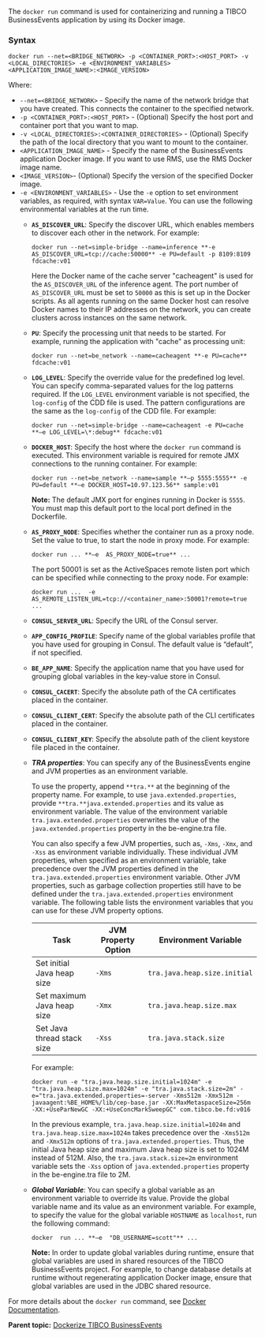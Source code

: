 
The `docker run` command is used for containerizing and running a TIBCO BusinessEvents application by using its Docker image.

### Syntax

```
docker run --net=<BRIDGE_NETWORK> -p <CONTAINER_PORT>:<HOST_PORT> -v <LOCAL_DIRECTORIES> -e <ENVIRONMENT_VARIABLES> <APPLICATION_IMAGE_NAME>:<IMAGE_VERSION>
```

Where:

-   `--net=<BRIDGE_NETWORK>` - Specify the name of the network bridge that you have created. This connects the container to the specified network.
-   `-p <CONTAINER_PORT>:<HOST_PORT>` - \(Optional\) Specify the host port and container port that you want to map.
-   `-v <LOCAL_DIRECTORIES>:<CONTAINER_DIRECTORIES>` - \(Optional\) Specify the path of the local directory that you want to mount to the container.
-   `<APPLICATION_IMAGE_NAME>` - Specify the name of the BusinessEvents application Docker image. If you want to use RMS, use the RMS Docker image name.
-   `<IMAGE_VERSION>`- \(Optional\) Specify the version of the specified Docker image.
-   `-e <ENVIRONMENT_VARIABLES>` - Use the `-e` option to set environment variables, as required, with syntax `VAR=Value`. You can use the following environmental variables at the run time.
    -   **`AS_DISCOVER_URL`**: Specify the discover URL, which enables members to discover each other in the network. For example:

        ```
        docker run --net=simple-bridge --name=inference **-e AS_DISCOVER_URL=tcp://cache:50000** -e PU=default -p 8109:8109 fdcache:v01
        ```

        Here the Docker name of the cache server "cacheagent" is used for the `AS_DISCOVER_URL` of the inference agent. The port number of `AS_DISCOVER_URL` must be set to `50000` as this is set up in the Docker scripts. As all agents running on the same Docker host can resolve Docker names to their IP addresses on the network, you can create clusters across instances on the same network.

    -   **`PU`**: Specify the processing unit that needs to be started. For example, running the application with "cache" as processing unit:

        ```
        docker run --net=be_network --name=cacheagent **-e PU=cache** fdcache:v01
        ```

    -   **`LOG_LEVEL`**: Specify the override value for the predefined log level. You can specify comma-separated values for the log patterns required. If the `LOG_LEVEL` environment variable is not specified, the `log-config` of the CDD file is used. The pattern configurations are the same as the `log-config` of the CDD file. For example:

        ```
        docker run --net=simple-bridge --name=cacheagent -e PU=cache **–e LOG_LEVEL=\*:debug** fdcache:v01
        ```

    -   **`DOCKER_HOST`**: Specify the host where the `docker run` command is executed. This environment variable is required for remote JMX connections to the running container. For example:

        ```
        docker run --net=be_network --name=sample **–p 5555:5555** -e PU=default **–e DOCKER_HOST=10.97.123.56** sample:v01
        ```

        **Note:** The default JMX port for engines running in Docker is `5555`. You must map this default port to the local port defined in the Dockerfile.

    -   **`AS_PROXY_NODE`**: Specifies whether the container run as a proxy node. Set the value to true, to start the node in proxy mode. For example:

        ```
        docker run ... **–e  AS_PROXY_NODE=true** ...
        ```

        The port 50001 is set as the ActiveSpaces remote listen port which can be specified while connecting to the proxy node. For example:

        ```
        docker run ...  -e AS_REMOTE_LISTEN_URL=tcp://<container_name>:50001?remote=true ...
        ```

    -   **`CONSUL_SERVER_URL`**: Specify the URL of the Consul server.
    -   **`APP_CONFIG_PROFILE`**: Specify name of the global variables profile that you have used for grouping in Consul. The default value is “default”, if not specified.
    -   **`BE_APP_NAME`**: Specify the application name that you have used for grouping global variables in the key-value store in Consul.
    -   **`CONSUL_CACERT`**: Specify the absolute path of the CA certificates placed in the container.
    -   **`CONSUL_CLIENT_CERT`**: Specify the absolute path of the CLI certificates placed in the container.
    -   **`CONSUL_CLIENT_KEY`**: Specify the absolute path of the client keystore file placed in the container.
    -   ***TRA properties***: You can specify any of the BusinessEvents engine and JVM properties as an environment variable.

        To use the property, append `**tra.**` at the beginning of the property name. For example, to use `java.extended.properties`, provide `**tra.**java.extended.properties` and its value as environment variable. The value of the environment variable `tra.java.extended.properties` overwrites the value of the `java.extended.properties` property in the be-engine.tra file.

        You can also specify a few JVM properties, such as, `-Xms`, `-Xmx`, and `-Xss` as environment variable individually. These individual JVM properties, when specified as an environment variable, take precedence over the JVM properties defined in the `tra.java.extended.properties` environment variable. Other JVM properties, such as garbage collection properties still have to be defined under the `tra.java.extended.properties` environment variable. The following table lists the environment variables that you can use for these JVM property options.

        |Task|JVM Property Option|Environment Variable|
        |----|-------------------|--------------------|
        |Set initial Java heap size|`-Xms`|`tra.java.heap.size.initial`|
        |Set maximum Java heap size|`-Xmx`|`tra.java.heap.size.max`|
        |Set Java thread stack size|`-Xss`|`tra.java.stack.size`|

        For example:

        ```
        docker run -e "tra.java.heap.size.initial=1024m" -e "tra.java.heap.size.max=1024m" -e "tra.java.stack.size=2m" -e="tra.java.extended.properties=-server -Xms512m -Xmx512m -javaagent:%BE_HOME%/lib/cep-base.jar -XX:MaxMetaspaceSize=256m -XX:+UseParNewGC -XX:+UseConcMarkSweepGC" com.tibco.be.fd:v016
        ```

        In the previous example, `tra.java.heap.size.initial=1024m` and `tra.java.heap.size.max=1024m` takes precedence over the `-Xms512m` and `-Xmx512m` options of `tra.java.extended.properties`. Thus, the initial Java heap size and maximum Java heap size is set to 1024M instead of 512M. Also, the `tra.java.stack.size=2m` environment variable sets the `-Xss` option of `java.extended.properties` property in the be-engine.tra file to 2M.

    -   ***Global Variable***: You can specify a global variable as an environment variable to override its value. Provide the global variable name and its value as an environment variable. For example, to specify the value for the global variable `HOSTNAME` as `localhost`, run the following command:

        ```
        docker  run ... **–e  "DB_USERNAME=scott"** ...
        ```

        **Note:** In order to update global variables during runtime, ensure that global variables are used in shared resources of the TIBCO BusinessEvents project. For example, to change database details at runtime without regenerating application Docker image, ensure that global variables are used in the JDBC shared resource.


For more details about the `docker run` command, see [Docker Documentation](https://docs.docker.com/engine/reference/commandline/run/).

**Parent topic:** [Dockerize TIBCO BusinessEvents](Dockerize%20TIBCO%20BusinessEvents)

